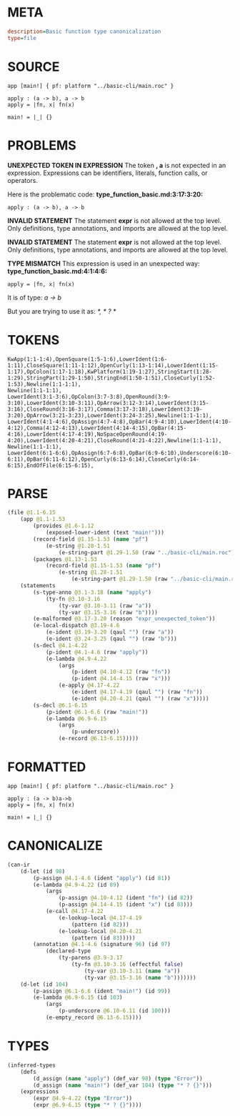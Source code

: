 # META
~~~ini
description=Basic function type canonicalization
type=file
~~~
# SOURCE
~~~roc
app [main!] { pf: platform "../basic-cli/main.roc" }

apply : (a -> b), a -> b
apply = |fn, x| fn(x)

main! = |_| {}
~~~
# PROBLEMS
**UNEXPECTED TOKEN IN EXPRESSION**
The token **, a** is not expected in an expression.
Expressions can be identifiers, literals, function calls, or operators.

Here is the problematic code:
**type_function_basic.md:3:17:3:20:**
```roc
apply : (a -> b), a -> b
```


**INVALID STATEMENT**
The statement **expr** is not allowed at the top level.
Only definitions, type annotations, and imports are allowed at the top level.

**INVALID STATEMENT**
The statement **expr** is not allowed at the top level.
Only definitions, type annotations, and imports are allowed at the top level.

**TYPE MISMATCH**
This expression is used in an unexpected way:
**type_function_basic.md:4:1:4:6:**
```roc
apply = |fn, x| fn(x)
```

It is of type:
    _a -> b_

But you are trying to use it as:
    _*, * ? *_

# TOKENS
~~~zig
KwApp(1:1-1:4),OpenSquare(1:5-1:6),LowerIdent(1:6-1:11),CloseSquare(1:11-1:12),OpenCurly(1:13-1:14),LowerIdent(1:15-1:17),OpColon(1:17-1:18),KwPlatform(1:19-1:27),StringStart(1:28-1:29),StringPart(1:29-1:50),StringEnd(1:50-1:51),CloseCurly(1:52-1:53),Newline(1:1-1:1),
Newline(1:1-1:1),
LowerIdent(3:1-3:6),OpColon(3:7-3:8),OpenRound(3:9-3:10),LowerIdent(3:10-3:11),OpArrow(3:12-3:14),LowerIdent(3:15-3:16),CloseRound(3:16-3:17),Comma(3:17-3:18),LowerIdent(3:19-3:20),OpArrow(3:21-3:23),LowerIdent(3:24-3:25),Newline(1:1-1:1),
LowerIdent(4:1-4:6),OpAssign(4:7-4:8),OpBar(4:9-4:10),LowerIdent(4:10-4:12),Comma(4:12-4:13),LowerIdent(4:14-4:15),OpBar(4:15-4:16),LowerIdent(4:17-4:19),NoSpaceOpenRound(4:19-4:20),LowerIdent(4:20-4:21),CloseRound(4:21-4:22),Newline(1:1-1:1),
Newline(1:1-1:1),
LowerIdent(6:1-6:6),OpAssign(6:7-6:8),OpBar(6:9-6:10),Underscore(6:10-6:11),OpBar(6:11-6:12),OpenCurly(6:13-6:14),CloseCurly(6:14-6:15),EndOfFile(6:15-6:15),
~~~
# PARSE
~~~clojure
(file @1.1-6.15
	(app @1.1-1.53
		(provides @1.6-1.12
			(exposed-lower-ident (text "main!")))
		(record-field @1.15-1.53 (name "pf")
			(e-string @1.28-1.51
				(e-string-part @1.29-1.50 (raw "../basic-cli/main.roc"))))
		(packages @1.13-1.53
			(record-field @1.15-1.53 (name "pf")
				(e-string @1.28-1.51
					(e-string-part @1.29-1.50 (raw "../basic-cli/main.roc"))))))
	(statements
		(s-type-anno @3.1-3.18 (name "apply")
			(ty-fn @3.10-3.16
				(ty-var @3.10-3.11 (raw "a"))
				(ty-var @3.15-3.16 (raw "b"))))
		(e-malformed @3.17-3.20 (reason "expr_unexpected_token"))
		(e-local-dispatch @3.19-4.6
			(e-ident @3.19-3.20 (qaul "") (raw "a"))
			(e-ident @3.24-3.25 (qaul "") (raw "b")))
		(s-decl @4.1-4.22
			(p-ident @4.1-4.6 (raw "apply"))
			(e-lambda @4.9-4.22
				(args
					(p-ident @4.10-4.12 (raw "fn"))
					(p-ident @4.14-4.15 (raw "x")))
				(e-apply @4.17-4.22
					(e-ident @4.17-4.19 (qaul "") (raw "fn"))
					(e-ident @4.20-4.21 (qaul "") (raw "x")))))
		(s-decl @6.1-6.15
			(p-ident @6.1-6.6 (raw "main!"))
			(e-lambda @6.9-6.15
				(args
					(p-underscore))
				(e-record @6.13-6.15)))))
~~~
# FORMATTED
~~~roc
app [main!] { pf: platform "../basic-cli/main.roc" }

apply : (a -> b)a->b
apply = |fn, x| fn(x)

main! = |_| {}
~~~
# CANONICALIZE
~~~clojure
(can-ir
	(d-let (id 98)
		(p-assign @4.1-4.6 (ident "apply") (id 81))
		(e-lambda @4.9-4.22 (id 89)
			(args
				(p-assign @4.10-4.12 (ident "fn") (id 82))
				(p-assign @4.14-4.15 (ident "x") (id 83)))
			(e-call @4.17-4.22
				(e-lookup-local @4.17-4.19
					(pattern (id 82)))
				(e-lookup-local @4.20-4.21
					(pattern (id 83)))))
		(annotation @4.1-4.6 (signature 96) (id 97)
			(declared-type
				(ty-parens @3.9-3.17
					(ty-fn @3.10-3.16 (effectful false)
						(ty-var @3.10-3.11 (name "a"))
						(ty-var @3.15-3.16 (name "b")))))))
	(d-let (id 104)
		(p-assign @6.1-6.6 (ident "main!") (id 99))
		(e-lambda @6.9-6.15 (id 103)
			(args
				(p-underscore @6.10-6.11 (id 100)))
			(e-empty_record @6.13-6.15))))
~~~
# TYPES
~~~clojure
(inferred-types
	(defs
		(d_assign (name "apply") (def_var 98) (type "Error"))
		(d_assign (name "main!") (def_var 104) (type "* ? {}")))
	(expressions
		(expr @4.9-4.22 (type "Error"))
		(expr @6.9-6.15 (type "* ? {}"))))
~~~
